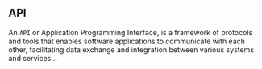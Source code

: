 ## API

An ```API``` or Application Programming Interface, is a framework of protocols and tools that enables software applications to communicate with each other, facilitating data exchange and integration between various systems and services...
